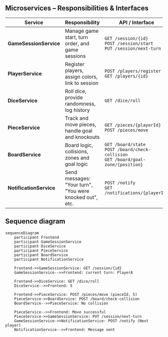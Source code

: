 ## Microservices – Responsibilities & Interfaces

| Service                 | Responsibility | API / Interface | Interacts With |
|-------------------------|----------------|------------------|----------------|
| **GameSessionService**  | Manage game start, turn order, and game sessions | `GET /session/{id}`<br>`POST /session/start`<br>`PUT /session/next-turn` | PlayerService, NotificationService |
| **PlayerService**       | Register players, assign colors, link to session | `POST /players/register`<br>`GET /players/{id}` | GameSessionService |
| **DiceService**         | Roll dice, provide randomness, log history | `GET /dice/roll` | GameSessionService, PieceService |
| **PieceService**        | Track and move pieces, handle goal and knockouts | `GET /pieces/{playerId}`<br>`POST /pieces/move` | DiceService, BoardService, NotificationService |
| **BoardService**        | Board logic, collisions, zones and goal logic | `GET /board/state`<br>`POST /board/check-collision`<br>`GET /board/goal-zone/{position}` | PieceService |
| **NotificationService** | Send messages: "Your turn", "You were knocked out", etc. | `POST /notify`<br>`GET /notifications/{playerId}` | PieceService, GameSessionService |



## Sequence diagram 
```mermaid
sequenceDiagram
    participant Frontend
    participant GameSessionService
    participant DiceService
    participant PieceService
    participant BoardService
    participant NotificationService

    Frontend->>GameSessionService: GET /session/{id}
    GameSessionService-->>Frontend: current turn: PlayerA

    Frontend->>DiceService: GET /dice/roll
    DiceService-->>Frontend: 5

    Frontend->>PieceService: POST /pieces/move (pieceId, 5)
    PieceService->>BoardService: POST /board/check-collision
    BoardService-->>PieceService: No collision

    PieceService-->>Frontend: Move successful
    PieceService->>GameSessionService: PUT /session/next-turn
    GameSessionService->>NotificationService: POST /notify (Next player)
    NotificationService-->>Frontend: Message sent
